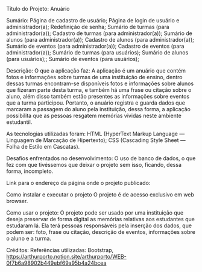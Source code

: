 Título do Projeto: Anuário

Sumário: 
Página de cadastro de usuário;
Página de login de usuário e administrador(a);
Redefinição de senha;
Sumário de turmas (para administrador(a));
Cadastro de turmas (para administrador(a));
Sumário de alunos (para administrador(a));
Cadastro de alunos (para administrador(a));
Sumário de eventos (para administrador(a));
Cadastro de eventos (para administrador(a));
Sumário de turmas (para usuários);
Sumário de alunos (para usuários);;
Sumário de eventos (para usuários);

Descrição:
O que a aplicação faz:
 A aplicação é um anuário que contém fotos e informações sobre turmas de uma instituição de ensino, dentro dessas turmas encontram-se disponíveis fotos e informações sobre alunos que fizeram parte desta turma, e também há uma frase ou citação sobre o aluno, além disso também estão presentes as informações sobre eventos que a turma participou. Portanto, o anuário registra e guarda dados que marcaram a passagem do aluno pela instituição, dessa forma, a aplicação possibilita que as pessoas resgatem memórias vividas neste ambiente estudantil.

As tecnologias utilizadas foram: 
HTML (HyperText Markup Language — Linguagem de Marcação de Hipertexto);
CSS (Cascading Style Sheet — Folha de Estilo em Cascatas).

Desafios enfrentados no desenvolvimento:
O uso de banco de dados, o que fez com que tivéssemos que deixar o projeto sem isso, ficando, dessa forma, incompleto.

Link para o endereço da página onde o projeto publicado:


Como instalar e executar o projeto
O projeto é de acesso exclusivo em web browser. 

Como usar o projeto:
O projeto pode ser usado por uma instituição que deseja preservar de forma digital as memórias relativas aos estudantes que estudaram lá. Ela terá pessoas responsáveis pela inserção dos dados, que podem ser: foto, frase ou citação, descrição de eventos, informações sobre o aluno e a turma.

Créditos:
Referências utilizadas: Bootstrap, https://arthurporto.notion.site/arthurporto/WEB-0f7b6a98902b449ebf69a95b4a24bcea 


